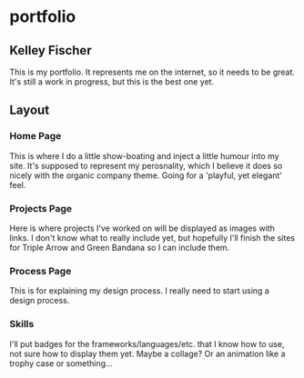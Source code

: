 # portfolio

## Kelley Fischer

This is my portfolio. It represents me on the internet, so it needs to be great. It's still a work in progress, but this is the best one yet.

## Layout

### Home Page

This is where I do a little show-boating and inject a little humour into my site. It's supposed to represent my perosnality, which I believe it does so nicely with the organic company theme. Going for a 'playful, yet elegant' feel.

### Projects Page

Here is where projects I've worked on will be displayed as images with links. I don't know what to really include yet, but hopefully I'll finish the sites for Triple Arrow and Green Bandana so I can include them.

### Process Page

This is for explaining my design process. I really need to start using a design process.

### Skills

I'll put badges for the frameworks/languages/etc. that I know how to use, not sure how to display them yet. Maybe a collage? Or an animation like a trophy case or something...

